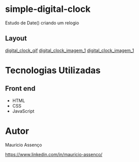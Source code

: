 # simple-digital-clock
Estudo de Date() criando um relogio 

## Layout
[digital_clock_gif](https://github.com/mauassenco/git-assets/blob/master/Digital%20Clock/clock_func.gif)
[digital_clock_imagem_1](https://github.com/mauassenco/git-assets/blob/master/Digital%20Clock/DGCG.png)
[digital_clock_imagem_1](https://github.com/mauassenco/git-assets/blob/master/Digital%20Clock/DGCR.png)

# Tecnologias Utilizadas

## Front end
- HTML
- CSS
- JavaScript

# Autor

Mauricio Assenço

https://www.linkedin.com/in/mauricio-assenco/
